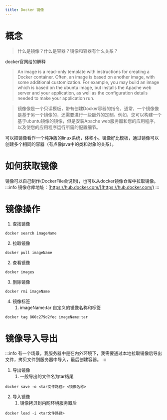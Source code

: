 ```yaml
---
title: Docker 镜像
---
```

# 概念
> 什么是镜像？什么是容器？镜像和容器有什么关系？

docker官网给的解释
> An image is a read-only template with instructions for creating a Docker container. Often, an image is based on another image, with some additional customization. For example, you may build an image which is based on the ubuntu image, but installs the Apache web server and your application, as well as the configuration details needed to make your application run.


> 镜像像是一个只读模板，带有创建Docker容器的指令。通常，一个镜像像是基于另一个镜像的，还需要进行一些额外的定制。例如，您可以构建一个基于ubuntu镜像的镜像，但是安装Apache web服务器和您的应用程序，以及使您的应用程序运行所需的配置细节。

可以把镜像看作一个纯净版的linux系统，体积小。镜像好比模板，通过镜像可以创建多个相同的容器（有点像java中的类和对象的关系）。
# 如何获取镜像
镜像可以自己制作(DockerFile会说到)，也可以从docker镜像仓库中拉取镜像。
:::info
镜像仓库地址：[https://hub.docker.com/](https://hub.docker.com/)
:::
# 镜像操作

1. 查找镜像
```shell
docker search imageName
```

2. 拉取镜像
```shell
docker pull imageName
```

2. 查看镜像
```shell
docker images
```

3. 删除镜像
```shell
docker rmi imageName
```

4. 镜像标签
    1.  imageName:tar  自定义的镜像名称和标签
```shell
docker tag 860c279d2fec imageName:tar
```
# 镜像导入导出
:::info
有一个场景，我服务器中是在内外环境下，我需要通过本地拉取镜像后导出文件，拷贝文件到服务器中导入，最后创建容器。
:::

1. 导出镜像
    1. 一般导出的文件名为tar结尾
```shell
docker save -o <tar文件路径> <镜像名称>
```

2. 导入镜像
    1. 镜像拷贝到内网环境服务器后
```shell
docker load -i <tar文件路径>
```

